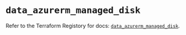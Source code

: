 # `data_azurerm_managed_disk`

Refer to the Terraform Registory for docs: [`data_azurerm_managed_disk`](https://registry.terraform.io/providers/hashicorp/azurerm/3.57.0/docs/data-sources/managed_disk).
